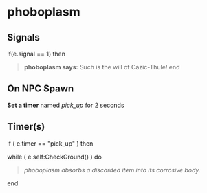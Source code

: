 # phoboplasm
## Signals

if(e.signal == 1) then


>**phoboplasm says:** Such is the will of Cazic-Thule!
end

## On NPC Spawn

**Set a timer** named *pick_up* for 2 seconds
## Timer(s)

if ( e.timer == "pick_up" ) then




while ( e.self:CheckGround() ) do



>*phoboplasm absorbs a discarded item into its corrosive body.*


end